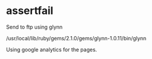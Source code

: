 assertfail
==========

Send to ftp using glynn

 /usr/local/lib/ruby/gems/2.1.0/gems/glynn-1.0.11/bin/glynn 

Using google analytics for the pages.

